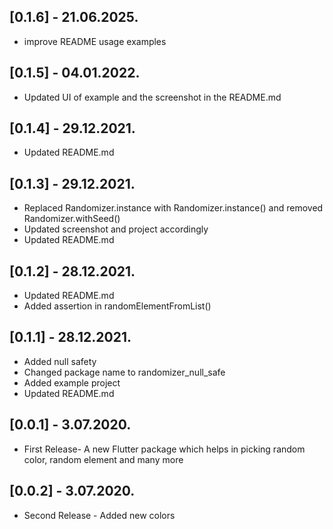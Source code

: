 ## [0.1.6] - 21.06.2025.

* improve README usage examples

## [0.1.5] - 04.01.2022.

* Updated UI of example and the screenshot in the README.md

## [0.1.4] - 29.12.2021.

* Updated README.md

## [0.1.3] - 29.12.2021.

* Replaced Randomizer.instance with Randomizer.instance() and removed Randomizer.withSeed()
* Updated screenshot and project accordingly
* Updated README.md

## [0.1.2] - 28.12.2021.

* Updated README.md
* Added assertion in randomElementFromList()

## [0.1.1] - 28.12.2021.

* Added null safety
* Changed package name to randomizer_null_safe
* Added example project
* Updated README.md

## [0.0.1] - 3.07.2020.

* First Release- A new Flutter package which helps in picking random color, random element and many
  more

## [0.0.2] - 3.07.2020.

* Second Release - Added new colors
